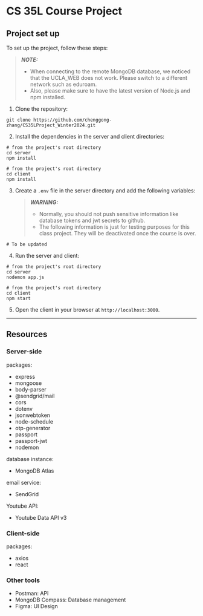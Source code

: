 # CS 35L Course Project

## Project set up
To set up the project, follow these steps:
> **_NOTE:_**  
> - When connecting to the remote MongoDB database, we noticed that the UCLA_WEB does not work. Please switch to a different network such as eduroam. 
> - Also, please make sure to have the latest version of Node.js and npm installed.

1. Clone the repository:

```
git clone https://github.com/chenggong-zhang/CS35LProject_Winter2024.git
```

2. Install the dependencies in the server and client directories:

```
# from the project's root directory
cd server
npm install

# from the project's root directory
cd client
npm install
```

3. Create a `.env` file in the server directory and add the following variables:
   > **_WARNING:_**  
   > - Normally, you should not push sensitive information like database tokens and jwt secrets to github. 
   > - The following information is just for testing purposes for this class project. They will be deactivated once the course is over.

```
# To be updated
```

4. Run the server and client:

```
# from the project's root directory
cd server
nodemon app.js

# from the project's root directory
cd client
npm start
```

5. Open the client in your browser at `http://localhost:3000`. 


---
## Resources

### Server-side
packages:
- express
- mongoose
- body-parser
- @sendgrid/mail
- cors
- dotenv
- jsonwebtoken
- node-schedule
- otp-generator
- passport
- passport-jwt
- nodemon

database instance:
- MongoDB Atlas

email service:
- SendGrid

Youtube API:
- Youtube Data API v3

### Client-side
packages:
- axios
- react


### Other tools
- Postman: API
- MongoDB Compass: Database management
- Figma: UI Design